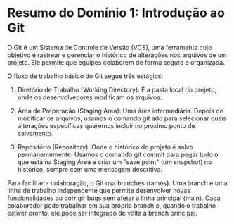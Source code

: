 # Resumo do Domínio 1: Introdução ao Git

O Git é um Sistema de Controle de Versão (VCS), uma ferramenta cujo objetivo é rastrear e gerenciar o histórico de alterações nos arquivos de um projeto. Ele permite que equipes colaborem de forma segura e organizada.

O fluxo de trabalho básico do Git segue três estágios:

1. Diretório de Trabalho (Working Directory): É a pasta local do projeto, onde os desenvolvedores modificam os arquivos.

2. Área de Preparação (Staging Area): Uma área intermediária. Depois de modificar os arquivos, usamos o comando git add para selecionar quais alterações específicas queremos incluir no próximo ponto de salvamento.

3. Repositório (Repository): Onde o histórico do projeto é salvo permanentemente. Usamos o comando git commit para pegar tudo o que está na Staging Area e criar um "save point" (um snapshot) no histórico, sempre com uma mensagem descritiva.

Para facilitar a colaboração, o Git usa branches (ramos). Uma branch é uma linha de trabalho independente que permite desenvolver novas funcionalidades ou corrigir bugs sem afetar a linha principal (main). Cada colaborador pode trabalhar em sua própria branch e, quando o trabalho estiver pronto, ele pode ser integrado de volta à branch principal.